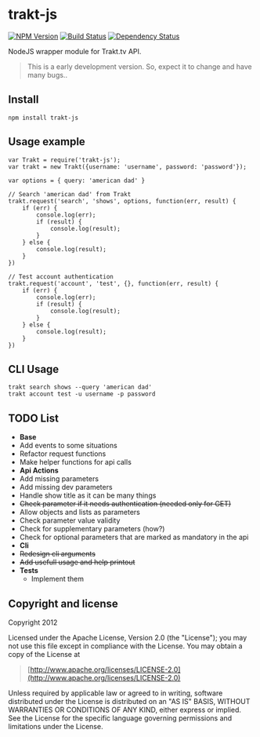 # trakt-js

[![NPM Version](https://img.shields.io/npm/v/trakt-js.svg)](https://www.npmjs.com/package/trakt-js)
[![Build Status](https://img.shields.io/travis/com/alxhotel/trakt-js/master.svg)](https://travis-ci.com/alxhotel/trakt-js)
[![Dependency Status](https://david-dm.org/alxhotel/trakt-js/status.svg)](https://david-dm.org/alxhotel/trakt-js)

NodeJS wrapper module for Trakt.tv API.

> This is a early development version. So, expect it to change and have many bugs..

## Install
	npm install trakt-js

## Usage example
	var Trakt = require('trakt-js');
	var trakt = new Trakt({username: 'username', password: 'password'}); 

	var options = { query: 'american dad' }

	// Search 'american dad' from Trakt
	trakt.request('search', 'shows', options, function(err, result) {
		if (err) {
			console.log(err);
			if (result) {
				console.log(result);
			}
		} else {
			console.log(result);
		}
	})

	// Test account authentication
	trakt.request('account', 'test', {}, function(err, result) {
		if (err) {
			console.log(err);
			if (result) {
				console.log(result);
			}
		} else {
			console.log(result);
		}
	})

## CLI Usage
	trakt search shows --query 'american dad'
	trakt account test -u username -p password

## TODO List
 - **Base**
  - Add events to some situations
  - Refactor request functions
  - Make helper functions for api calls
 - **Api Actions**
  - Add missing parameters
  - Add missing dev parameters
  - Handle show title as it can be many things
  - ~~Check parameter if it needs authentication (needed only for GET)~~
  - Allow objects and lists as parameters
  - Check parameter value validity
  - Check for supplementary parameters (how?)
  - Check for optional parameters that are marked as mandatory in the api
 - **Cli**
  - ~~Redesign cli arguments~~
  - ~~Add usefull usage and help printout~~
 - **Tests**
 	- Implement them

## Copyright and license

Copyright 2012

Licensed under the Apache License, Version 2.0 (the "License");
you may not use this file except in compliance with the License.
You may obtain a copy of the License at

> [http://www.apache.org/licenses/LICENSE-2.0](http://www.apache.org/licenses/LICENSE-2.0)

Unless required by applicable law or agreed to in writing, software
distributed under the License is distributed on an "AS IS" BASIS,
WITHOUT WARRANTIES OR CONDITIONS OF ANY KIND, either express or implied.
See the License for the specific language governing permissions and
limitations under the License.

